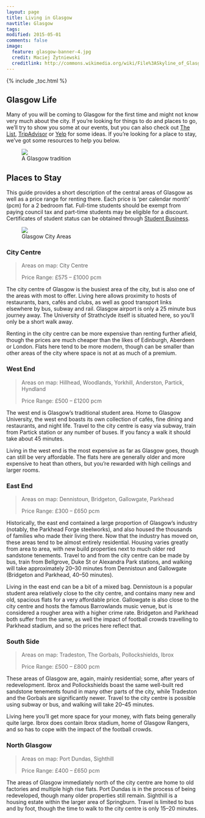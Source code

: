 ```yaml
---
layout: page
title: Living in Glasgow
navtitle: Glasgow
tags:
modified: 2015-05-01
comments: false
image:
  feature: glasgow-banner-4.jpg
  credit: Maciej Żytniewski
  creditlink: http://commons.wikimedia.org/wiki/File%3ASkyline_of_Glasgow.jpg
---
```


{% include _toc.html %}

## Glasgow Life

Many of you will be coming to Glasgow for the first time and might not know very much about the city. If you’re looking for things to do and places to go, we’ll try to show you some at our events, but you can also check out [The List](http://www.list.co.uk/), [TripAdvisor](http://www.tripadvisor.co.uk/Tourism-g186534-Glasgow_Scotland-Vacations.html) or [Yelp](http://www.yelp.co.uk/glasgow) for some ideas. If you’re looking for a place to stay, we’ve got some resources to help you below.

<figure>
  <img src="{{ site.url }}/images/duke.jpg">
  <figcaption>A Glasgow tradition</figcaption>
</figure>

## Places to Stay

This guide provides a short description of the central areas of Glasgow as well as a price range for renting there. Each price is ‘per calendar month’ (pcm) for a 2 bedroom flat. Full-time students should be exempt from paying council tax and part-time students may be eligible for a discount. Certificates of student status can be obtained through [Student Business](http://www.strath.ac.uk/studentlifecycle/letterscounciltaxbankstatus/).

<figure>
  <img src="{{ site.url }}/images/glasgow_map.png">
  <figcaption>Glasgow City Areas</figcaption>
</figure>

### City Centre
> Areas on map: City Centre
>
> Price Range: £575 – £1000 pcm

The city centre of Glasgow is the busiest area of the city, but is also one of the areas with most to offer. Living here allows proximity to hosts of restaurants, bars, cafés and clubs, as well as good transport links elsewhere by bus, subway and rail. Glasgow airport is only a 25 minute bus journey away. The University of Strathclyde itself is situated here, so you’ll only be a short walk away.

Renting in the city centre can be more expensive than renting further afield, though the prices are much cheaper than the likes of Edinburgh, Aberdeen or London. Flats here tend to be more modern, though can be smaller than other areas of the city where space is not at as much of a premium.

### West End

> Areas on map: Hillhead, Woodlands, Yorkhill, Anderston, Partick, Hyndland
>
> Price Range: £500 – £1200 pcm

The west end is Glasgow’s traditional student area. Home to Glasgow University, the west end boasts its own collection of cafés, fine dining and restaurants, and night life. Travel to the city centre is easy via subway, train from Partick station or any number of buses. If you fancy a walk it should take about 45 minutes.

Living in the west end is the most expensive as far as Glasgow goes, though can still be very affordable. The flats here are generally older and more expensive to heat than others, but you’re rewarded with high ceilings and larger rooms.

### East End

> Areas on map: Dennistoun, Bridgeton, Gallowgate, Parkhead
>
> Price Range: £300 – £650 pcm

Historically, the east end contained a large proportion of Glasgow’s industry (notably, the Parkhead Forge steelworks), and also housed the thousands of families who made their living there. Now that the industry has moved on, these areas tend to be almost entirely residential. Housing varies greatly from area to area, with new build properties next to much older red sandstone tenements. Travel to and from the city centre can be made by bus, train from Bellgrove, Duke St or Alexandra Park stations, and walking will take approximately 20–30 minutes from Dennistoun and Gallowgate (Bridgeton and Parkhead, 40–50 minutes).

Living in the east end can be a bit of a mixed bag. Dennistoun is a popular student area relatively close to the city centre, and contains many new and old, spacious flats for a very affordable price. Gallowgate is also close to the city centre and hosts the famous Barrowlands music venue, but is considered a rougher area with a higher crime rate. Bridgeton and Parkhead both suffer from the same, as well the impact of football crowds travelling to Parkhead stadium, and so the prices here reflect that.

### South Side

> Areas on map: Tradeston, The Gorbals, Pollockshields, Ibrox
>
> Price Range: £500 – £800 pcm

These areas of Glasgow are, again, mainly residential; some, after years of redevelopment. Ibrox and Pollockshields boast the same well-built red sandstone tenements found in many other parts of the city, while Tradeston and the Gorbals are significantly newer. Travel to the city centre is possible using subway or bus, and walking will take 20–45 minutes.

Living here you’ll get more space for your money, with flats being generally quite large. Ibrox does contain Ibrox stadium, home of Glasgow Rangers, and so has to cope with the impact of the football crowds.


### North Glasgow

> Areas on map: Port Dundas, Sighthill
>
> Price Range: £400 – £650 pcm

The areas of Glasgow immediately north of the city centre are home to old factories and multiple high rise flats. Port Dundas is in the process of being redeveloped, though many older properties still remain. Sighthill is a housing estate within the larger area of Springburn. Travel is limited to bus and by foot, though the time to walk to the city centre is only 15–20 minutes.
